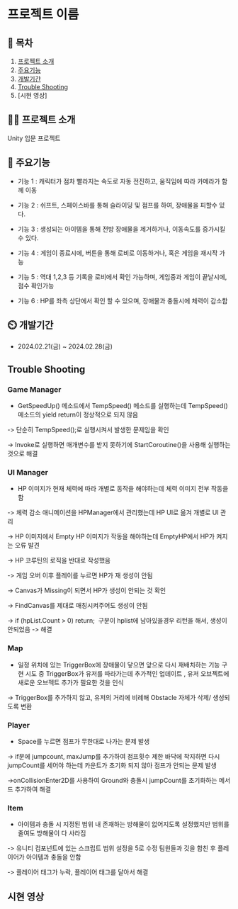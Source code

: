 # 프로젝트 이름

## 📖 목차
1. [프로젝트 소개](#프로젝트-소개)
2. [주요기능](#주요기능)
3. [개발기간](#개발기간)
4. [Trouble Shooting](#trouble-shooting)
5. [시현 영상]
   
## 👨‍🏫 프로젝트 소개
 Unity 입문 프로젝트
 

## 💜 주요기능

- 기능 1 : 캐릭터가 점차 빨라지는 속도로 자동 전진하고, 움직임에 따라 카메라가 함께 이동

- 기능 2 : 쉬프트, 스페이스바를 통해 슬라이딩 및 점프를 하여, 장애물을 피할수 있다.

- 기능 3 : 생성되는 아이템을 통해 전방 장애물을 제거하거나, 이동속도를 증가시킬 수 있다.

- 기능 4 : 게임이 종료시에, 버튼을 통해 로비로 이동하거나, 혹은 게임을 재시작 가능

- 기능 5 : 역대 1,2,3 등 기록을 로비에서 확인 가능하며, 게임중과 게임이 끝날시에, 점수 확인가능

- 기능 6 : HP를 좌측 상단에서 확인 할 수 있으며, 장애물과 충돌시에 체력이 감소함

## ⏲️ 개발기간
- 2024.02.21(금) ~ 2024.02.28(금)

## Trouble Shooting

### Game Manager

  - GetSpeedUp() 메소드에서 TempSpeed() 메소드를 실행하는데 TempSpeed() 메소드의 yield return이 정상적으로 되지 않음
 
-> 단순히 TempSpeed();로 실행시켜서 발생한 문제임을 확인

-> Invoke로 실행하면 매개변수를 받지 못하기에 StartCoroutine()을 사용해 실행하는 것으로 해결

### UI Manager

- HP 이미지가 현재 체력에 따라 개별로 동작을 해야하는데 체력 이미지 전부 작동을 함

-> 체력 감소 애니메이션을 HPManager에서 관리했는데 HP UI로 옮겨 개별로 UI 관리

-> HP 이미지에서 Empty HP 이미지가 작동을 해야하는데 EmptyHP에서 HP가 켜지는 오류 발견

-> HP 코루틴의 로직을 반대로 작성했음

-> 게임 오버 이후 플레이를 누르면 HP가 재 생성이 안됨

-> Canvas가 Missing이 되면서 HP가 생성이 안되는 것 확인

-> FindCanvas를 제대로 매칭시켜주어도 생성이 안됨

-> if (hpList.Count > 0) return;  구문이 hplist에 남아있을경우 리턴을 해서, 생성이 안되었음  -> 
해결

### Map
  
- 일정 위치에 있는 TriggerBox에 장애물이 닿으면 앞으로 다시 재배치하는 기능 구현 시도 중 TriggerBox가 유저를 따라가는데 추가적인 업데이트 , 유저 오브젝트에 새로운 오브젝트 추가가 필요한 것을 인식

-> TriggerBox를 추가하지 않고, 유저의 거리에 비례해 Obstacle 자체가 삭제/ 생성되도록 변환

### Player
  
- Space를 누르면 점프가 무한대로 나가는 문제 발생

-> if문에 jumpcount, maxJump를 추가하여 점프횟수 제한
바닥에 착지하면 다시 jumpCount를 세어야 하는데 카운트가 초기화 되지 않아 점프가 안되는 문제 발생

->onCollisionEnter2D를 사용하여 Ground와 충돌시 jumpCount를 초기화하는 메서드 추가하여 해결

### Item
  
- 아이템과 충돌 시 지정된 범위 내 존재하는 방해물이 없어지도록
 설정했지만 범위를 줄여도 방해물이 다 사라짐

-> 유니티 컴포넌트에 있는 스크립트 범위 설정을 5로 수정
팀원들과 깃을 합친 후 플레이어가 아이템과 충돌을 안함

-> 플레이어 태그가 누락, 플레이어 태그를 달아서 해결

## 시현 영상

